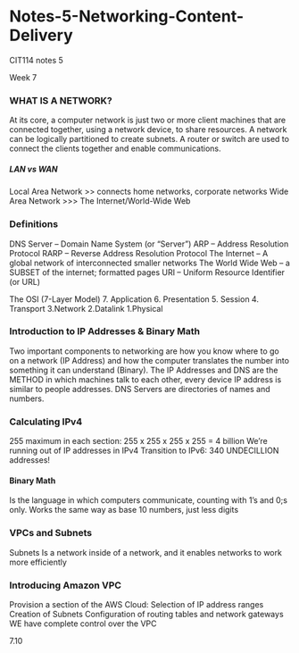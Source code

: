 # Notes-5-Networking-Content-Delivery
CIT114 notes 5

Week 7

### WHAT IS A NETWORK?
At its core, a computer network is just two or more client machines that are connected together, using a network device, to share resources. A network can be logically partitioned to create subnets. A router or switch are used to connect the clients together and enable communications.


##### LAN vs WAN
Local Area Network >> connects home networks, corporate networks
Wide Area Network >>> The Internet/World-Wide Web

### Definitions
DNS Server – Domain Name System (or “Server”)
 ARP – Address Resolution Protocol
 RARP – Reverse Address Resolution Protocol
 The Internet – A global network of interconnected smaller networks
 The World Wide Web – a SUBSET of the internet; formatted pages
 URI – Uniform Resource Identifier (or URL)

The OSI (7-Layer Model)
7. Application 
6. Presentation
5. Session
4. Transport
3.Network
2.Datalink
1.Physical

### Introduction to IP Addresses & Binary Math
Two important components to networking are how you know where to go on a network (IP Address) and how the computer translates the number into something it can understand (Binary).
The IP Addresses and DNS are the  METHOD in which machines talk to each other, every device IP address is similar to people addresses. DNS Servers are directories of names and numbers.

### Calculating IPv4
255 maximum in each section: 255 x 255 x 255 x 255 = 4 billion
 We’re running out of IP addresses in IPv4
 Transition to IPv6: 340 UNDECILLION addresses!

#### Binary Math 
Is the language in which computers communicate, counting with 1’s and 0;s only. Works the same way as base 10 numbers, just less digits

### VPCs and Subnets
Subnets
 Is a network inside of a network, and it enables networks to work more efficiently

### Introducing Amazon VPC
Provision a section of the AWS Cloud:
Selection of IP address ranges
Creation of Subnets
Configuration of routing tables and network gateways
WE have complete control over the VPC

7.10
